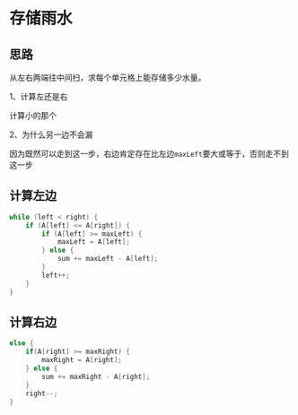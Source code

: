 # 存储雨水

## 思路

从左右两端往中间扫，求每个单元格上能存储多少水量。

1、计算左还是右

计算小的那个

2、为什么另一边不会漏

因为既然可以走到这一步，右边肯定存在比左边`maxLeft`要大或等于，否则走不到这一步

## 计算左边

```c++
while (left < right) {
    if (A[left] <= A[right]) {
        if (A[left] >= maxLeft) {
            maxLeft = A[left];
        } else {
            sum += maxLeft - A[left];
        }
        left++;
    }
}
```

## 计算右边

```c++
else {
    if(A[right] >= maxRight) {
        maxRight = A[right];
    } else {
        sum += maxRight - A[right];
    }
    right--;
}
```

